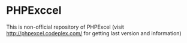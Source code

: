 PHPExccel
=========

This is non-official repository of PHPExcel (visit http://phpexcel.codeplex.com/ for getting last version and information)